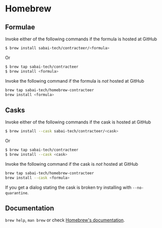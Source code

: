 # Homebrew

## Formulae
Invoke either of the following commands if the formula is hosted at GitHub

```sh
$ brew install sabai-tech/contracteer/<formula>
```

Or

```sh
$ brew tap sabai-tech/contracteer
$ brew install <formula>
```

Invoke the following command if the formula is *not* hosted at GitHub

```sh
brew tap sabai-tech/homebrew-contracteer 
brew install <formula>
```

## Casks
Invoke either of the following commands if the cask is hosted at GitHub

```sh
$ brew install --cask sabai-tech/contracteer/<cask>
```

Or

```sh
$ brew tap sabai-tech/contracteer
$ brew install --cask <cask>
```

Invoke the following command if the cask is *not* hosted at GitHub

```sh
brew tap sabai-tech/homebrew-contracteer 
brew install --cask <formula>
```

If you get a dialog stating the cask is broken try installing with `--no-quarantine`.

## Documentation
`brew help`, `man brew` or check [Homebrew's documentation](https://docs.brew.sh).

